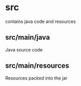 # src
contains java code and resources

## src/main/java
Java source code

## src/main/resources
Resources packed into the jar
